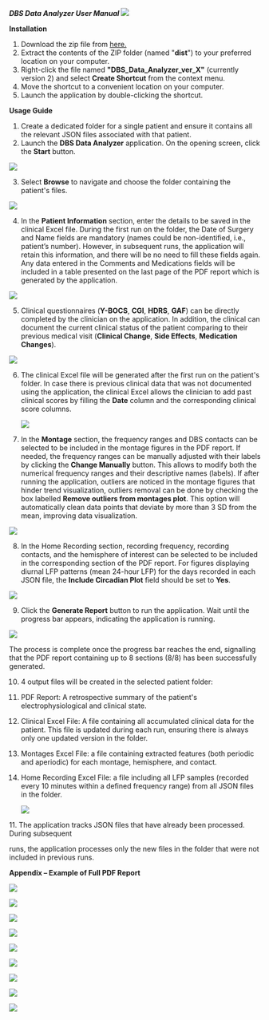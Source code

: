 ﻿***DBS Data Analyzer  User Manual   ![](Aspose.Words.946d90c2-b665-4600-b5cf-e80b55be26c8.001.png)***

**Installation**  

1. Download the zip file from [here. ](https://drive.google.com/file/d/1rHftigITim34jnYWJUypRgew3gp7wGlK/view?usp=sharing)
1. Extract the contents of the ZIP folder (named "**dist**") to your preferred location on your computer. 
1. Right-click the file named **"DBS\_Data\_Analyzer\_ver\_X"** (currently version 2) and select **Create Shortcut** from the context menu.  
1. Move the shortcut to a convenient location on your computer.
1. Launch the application by double-clicking the shortcut. 

**Usage Guide** 

1. Create a dedicated folder for a single patient and ensure it contains all the relevant JSON files associated with that patient.
1. Launch the **DBS Data Analyzer** application. On the opening screen, click the **Start** button.     

![](Aspose.Words.946d90c2-b665-4600-b5cf-e80b55be26c8.002.png)

3. Select **Browse** to navigate and choose the folder containing the patient's files.

![](Aspose.Words.946d90c2-b665-4600-b5cf-e80b55be26c8.003.jpeg)

4. In the **Patient Information** section, enter the details to be saved in the clinical Excel file. During the first run on the folder, the Date of Surgery and Name fields are mandatory (names could be non-identified, i.e., patient’s number). However, in subsequent runs, the application will retain this information, and there will be no need to fill these fields again. Any data entered in the Comments and Medications fields will be included in a table presented on the last page of the PDF report which is generated by the application. 

![](Aspose.Words.946d90c2-b665-4600-b5cf-e80b55be26c8.004.jpeg)

5. Clinical questionnaires (**Y-BOCS**, **CGI**, **HDRS**, **GAF**) can be directly completed by the clinician on the application. In addition, the clinical can document the current clinical status of the patient comparing to their previous medical visit (**Clinical Change**, **Side Effects**, **Medication Changes**).  

![](Aspose.Words.946d90c2-b665-4600-b5cf-e80b55be26c8.005.jpeg)

6. The clinical Excel file will be generated after the first run on the patient's folder. In case there is previous clinical data that was not documented using the application, the clinical Excel allows the clinician to add past clinical scores by filling the **Date** column and the corresponding clinical score columns.

   ![](Aspose.Words.946d90c2-b665-4600-b5cf-e80b55be26c8.006.jpeg)

7. In the **Montage** section, the frequency ranges and DBS contacts can be selected to be included in the montage figures in the PDF report. If needed, the frequency ranges can be manually adjusted with their labels by clicking the **Change Manually** button. This allows to modify both the numerical frequency ranges and their descriptive names (labels). If after running the application, outliers are noticed in the montage figures that hinder trend visualization, outliers removal can be done by checking the box labelled **Remove outliers from montages plot**. This option will automatically clean data points that deviate by more than 3 SD from the mean, improving data visualization.

![](Aspose.Words.946d90c2-b665-4600-b5cf-e80b55be26c8.007.jpeg)

8. In the Home Recording section, recording frequency, recording contacts, and the hemisphere of interest can be selected to be included in the corresponding section of the PDF report. For figures displaying diurnal LFP patterns (mean 24-hour LFP) for the days recorded in each JSON file, the **Include Circadian Plot** field should be set to **Yes**. 

![](Aspose.Words.946d90c2-b665-4600-b5cf-e80b55be26c8.008.jpeg)

9. Click the **Generate Report** button to run the application. Wait until the progress bar appears, indicating the application is running. 

![](Aspose.Words.946d90c2-b665-4600-b5cf-e80b55be26c8.009.jpeg)

The process is complete once the progress bar reaches the end, signalling that the PDF report containing up to 8 sections (8/8) has been successfully generated.

10. 4 output files will be created in the selected patient folder:
1. PDF Report: A retrospective summary of the patient's electrophysiological and clinical state. 
1. Clinical Excel File: A file containing all accumulated clinical data for the patient. This file is updated during each run, ensuring there is always only one updated version in the folder. 
1. Montages Excel File: a file containing extracted features (both periodic and aperiodic) for each montage, hemisphere, and contact.
1. Home Recording Excel File: a file including all LFP samples (recorded every 10 minutes within a defined frequency range) from all JSON files in the folder. 

   ![](Aspose.Words.946d90c2-b665-4600-b5cf-e80b55be26c8.010.jpeg)

11\. The application tracks JSON files that have already been processed. During subsequent 

runs, the application processes only the new files in the folder that were not included in previous runs. 

**Appendix – Example of Full PDF Report**  

![](Aspose.Words.946d90c2-b665-4600-b5cf-e80b55be26c8.011.png)

![](Aspose.Words.946d90c2-b665-4600-b5cf-e80b55be26c8.012.png)

![](Aspose.Words.946d90c2-b665-4600-b5cf-e80b55be26c8.013.png)

![](Aspose.Words.946d90c2-b665-4600-b5cf-e80b55be26c8.014.png)

![](Aspose.Words.946d90c2-b665-4600-b5cf-e80b55be26c8.015.png)

![](Aspose.Words.946d90c2-b665-4600-b5cf-e80b55be26c8.016.png)

![](Aspose.Words.946d90c2-b665-4600-b5cf-e80b55be26c8.017.png)

![](Aspose.Words.946d90c2-b665-4600-b5cf-e80b55be26c8.018.png)

![](Aspose.Words.946d90c2-b665-4600-b5cf-e80b55be26c8.019.png)
